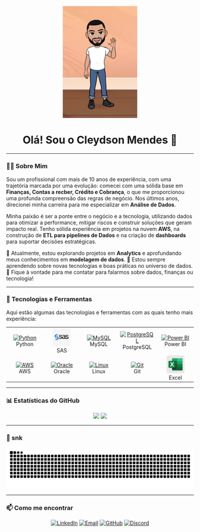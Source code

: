 <div align="center">
  <img src="https://github.com/CleydsonMendes/CleydsonMendes/blob/main/avatar.jpg?raw=true" width="200px" alt="Avatar do Cleydson Mendes"/>
  <h1>Olá! Sou o Cleydson Mendes 👋</h1>
</div>

---

### 👨‍💻 Sobre Mim

Sou um profissional com mais de 10 anos de experiência, com uma trajetória marcada por uma evolução: comecei com uma sólida base em **Finanças, Contas a recber, Crédito e Cobrança**, o que me proporcionou uma profunda compreensão das regras de negócio. Nos últimos anos, direcionei minha carreira para me especializar em **Análise de Dados**.

Minha paixão é ser a ponte entre o negócio e a tecnologia, utilizando dados para otimizar a performance, mitigar riscos e construir soluções que geram impacto real. Tenho sólida experiência em projetos na nuvem **AWS**, na construção de **ETL para pipelines de Dados** e na criação de **dashboards** para suportar decisões estratégicas.

🔭 Atualmente, estou explorando projetos em **Analytics** e aprofundando meus conhecimentos em **modelagem de dados**.
🌱 Estou sempre aprendendo sobre novas tecnologias e boas práticas no universo de dados.
💬 Fique à vontade para me contatar para falarmos sobre dados, finanças ou tecnologia!

---

### 🚀 Tecnologias e Ferramentas

Aqui estão algumas das tecnologias e ferramentas com as quais tenho mais experiência:

<table align="center">
  <tr>
    <td align="center" width="96">
      <a href="https://www.python.org" target="_blank">
        <img src="https://cdn.jsdelivr.net/gh/devicons/devicon/icons/python/python-original.svg" width="48" height="48" alt="Python" />
      </a>
      <br>Python
    </td>
    <td align="center" width="96">
      <a href="https://www.sas.com" target="_blank">
        <img src="https://raw.githubusercontent.com/CleydsonMendes/CleydsonMendes/main/sas.png" width="48" height="48" alt="SAS" />
      </a>
      <br>SAS
    </td>
    <td align="center" width="96">
      <a href="https://dev.mysql.com/doc/" target="_blank">
        <img src="https://cdn.jsdelivr.net/gh/devicons/devicon/icons/mysql/mysql-original-wordmark.svg" width="48" height="48" alt="MySQL" />
      </a>
      <br>MySQL
    </td>
    <td align="center" width="96">
      <a href="https://www.postgresql.org" target="_blank">
        <img src="https://cdn.jsdelivr.net/gh/devicons/devicon/icons/postgresql/postgresql-original-wordmark.svg" width="48" height="48" alt="PostgreSQL" />
      </a>
      <br>PostgreSQL
    </td>
     <td align="center" width="96">
      <a href="https://powerbi.microsoft.com/" target="_blank">
        <img src="https://raw.githubusercontent.com/microsoft/PowerBI-Icons/main/SVG/Power-BI.svg" width="48" height="48" alt="Power BI" />
      </a>
      <br>Power BI
    </td>
  </tr>
  <tr>
    <td align="center" width="96">
      <a href="https://aws.amazon.com/" target="_blank">
        <img src="https://cdn.jsdelivr.net/gh/devicons/devicon/icons/amazonwebservices/amazonwebservices-original-wordmark.svg" width="48" height="48" alt="AWS" />
      </a>
      <br>AWS
    </td>
    <td align="center" width="96">
      <a href="https://www.oracle.com/" target="_blank">
        <img src="https://cdn.jsdelivr.net/gh/devicons/devicon/icons/oracle/oracle-original.svg" width="48" height="48" alt="Oracle" />
      </a>
      <br>Oracle
    </td>
    <td align="center" width="96">
      <a href="https://www.linux.org/" target="_blank">
        <img src="https://cdn.jsdelivr.net/gh/devicons/devicon/icons/linux/linux-original.svg" width="48" height="48" alt="Linux" />
      </a>
      <br>Linux
    </td>
    <td align="center" width="96">
      <a href="https://git-scm.com/" target="_blank">
        <img src="https://cdn.jsdelivr.net/gh/devicons/devicon/icons/git/git-original.svg" width="48" height="48" alt="Git" />
      </a>
      <br>Git
    </td>
    <td align="center" width="96">
      <a href="https://www.microsoft.com/pt-br/microsoft-365/excel" target="_blank">
        <img src="https://raw.githubusercontent.com/gui-bus/TechIcons/main/Light/Excel.svg" width="48" height="48" alt="Excel" />
      </a>
      <br>Excel
    </td>
  </tr>
</table>

---

### 📊 Estatísticas do GitHub

<p align="center">
  <img height="150em" src="https://github-readme-stats.vercel.app/api?username=CleydsonMendes&show_icons=true&theme=dracula&include_all_commits=true&count_private=true"/>
  <img height="150em" src="https://github-readme-stats.vercel.app/api/top-langs/?username=CleydsonMendes&layout=compact&langs_count=7&theme=dracula"/>
</p>

---

### 🐍 snk

<div align="center">
  <img src="https://github.com/CleydsonMendes/CleydsonMendes/blob/output/github-contribution-grid-snake.svg" alt="snake">
</div>

---

### 📫 Como me encontrar

<p align="center">
  <a href="https://www.linkedin.com/in/cleydsonmendes/" target="_blank"><img src="https://img.shields.io/badge/LinkedIn-0077B5?style=for-the-badge&logo=linkedin&logoColor=white" alt="LinkedIn"></a>
  <a href="mailto:cleydsonsp@hotmail.com" target="_blank"><img src="https://img.shields.io/badge/Email-0078D4?style=for-the-badge&logo=microsoft-outlook&logoColor=white" alt="Email"></a>
  <a href="https://github.com/CleydsonMendes" target="_blank"><img src="https://img.shields.io/badge/GitHub-181717?style=for-the-badge&logo=github&logoColor=white" alt="GitHub"></a>
  <a href="https://discordapp.com/users/cleydsonmendes" target="_blank"><img src="https://img.shields.io/badge/Discord-5865F2?style=for-the-badge&logo=discord&logoColor=white" alt="Discord"></a>
</p>
